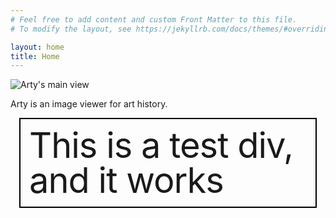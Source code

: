```yaml
---
# Feel free to add content and custom Front Matter to this file.
# To modify the layout, see https://jekyllrb.com/docs/themes/#overriding-theme-defaults

layout: home
title: Home
---
```


<style type="text/css" media="screen">
    #big {
        margin: 30px 0;
        font-size: 4em;
        line-height: 1;
        letter-spacing: -1px;
    }
</style>

<img src="{{ '/assets/images/main_view.png' | relative_url }}" alt="Arty's main view">

<p>Arty is an image viewer for art history.</p>

<div style="border: 2px solid black; margin: 1em; padding: 1em;">
    <span id="big">This is a test div, and it works</span>
</div>